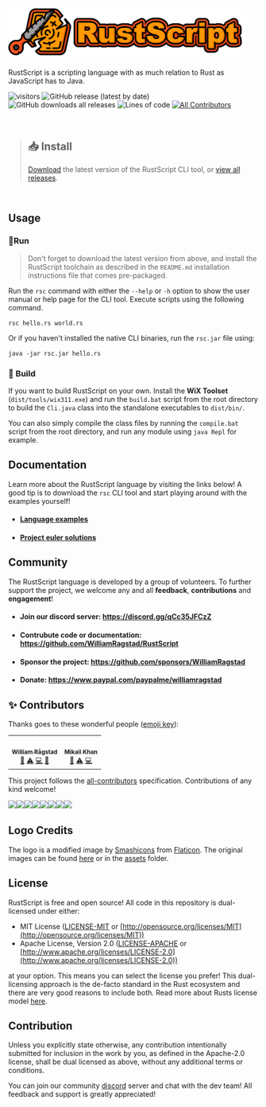 <div>
    <h1>
        <img src="assets/logo.png" width="480">
    </h1>
    <p>
        RustScript is a scripting language with as much relation to Rust as JavaScript has to Java.
    </p>
</div>

![visitors](https://visitor-badge.glitch.me/badge?page_id=WilliamRagstad.RustScript)
![GitHub release (latest by date)](https://img.shields.io/github/v/release/WilliamRagstad/RustScript?style=flat-square)
![GitHub downloads all releases](https://img.shields.io/github/downloads/WilliamRagstad/RustScript/total?style=flat-square)
![Lines of code](https://img.shields.io/tokei/lines/github/WilliamRagstad/RustScript?label=lines%20of%20code&style=flat-square) <!-- ALL-CONTRIBUTORS-BADGE:START - Do not remove or modify this section -->
[![All Contributors](https://img.shields.io/badge/all_contributors-2-orange.svg?style=flat-square)](#contributors-)
<!-- ALL-CONTRIBUTORS-BADGE:END -->

<br>

> ## 📥 Install
>
> [Download](https://github.com/WilliamRagstad/RustScript/releases/latest/download/rsc.zip) the latest version of the RustScript CLI tool, or [view all releases](https://github.com/WilliamRagstad/RustScript/releases).

<br>

## Usage

### 🔌Run

> Don't forget to download the latest version from above, and install the RustScript toolchain as described in the `README.md` installation instructions file that comes pre-packaged.

Run the `rsc` command with either the `--help` or `-h` option to show the user manual or help page for the CLI tool.
Execute scripts using the following command.

```shell
rsc hello.rs world.rs
```

Or if you haven't installed the native CLI binaries, run the `rsc.jar` file using:

```shell
java -jar rsc.jar hello.rs
```

### 🔨 Build

If you want to build RustScript on your own. Install the **WiX Toolset** (`dist/tools/wix311.exe`) and run the `build.bat` script from the root directory to build the `Cli.java` class into the standalone executables to `dist/bin/`.

You can also simply compile the class files by running the `compile.bat` script from the root directory, and run any module using `java Repl` for example.



## Documentation

Learn more about the RustScript language by visiting the links below! A good tip is to download the `rsc` CLI tool and start playing around with the examples yourself!

* #### [Language examples](doc/EXAMPLES.md)

* #### [Project euler solutions](doc/PROJECT_EULER.md)



## Community
The RustScript language is developed by a group of volunteers. To further support the project, we welcome any and all **feedback**, **contributions** and **engagement**!


* #### Join our discord server: https://discord.gg/qCc35JFCzZ
* #### Contrubute code or documentation: https://github.com/WilliamRagstad/RustScript
* #### Sponsor the project: https://github.com/sponsors/WilliamRagstad
* #### Donate: https://www.paypal.com/paypalme/williamragstad



## ✨ Contributors

Thanks goes to these wonderful people ([emoji key](https://allcontributors.org/docs/en/emoji-key)):

<!-- ALL-CONTRIBUTORS-LIST:START - Do not remove or modify this section -->
<!-- prettier-ignore-start -->
<!-- markdownlint-disable -->

<table>
  <tr>
    <td align="center"><a href="https://www.williamragstad.com/"><img src="https://avatars.githubusercontent.com/u/41281398?v=4?s=100" width="100px;" alt=""/><br /><sub><b>William Rågstad</b></sub></a><br /><a href="#maintenance-WilliamRagstad" title="Maintenance">🚧</a> <a href="https://github.com/WilliamRagstad/RustScript/commits?author=WilliamRagstad" title="Tests">⚠️</a> <a href="https://github.com/WilliamRagstad/RustScript/commits?author=WilliamRagstad" title="Code">💻</a> <a href="#design-WilliamRagstad" title="Design">🎨</a></td>
    <td align="center"><a href="https://mikail-khan.com"><img src="https://avatars.githubusercontent.com/u/24574272?v=4?s=100" width="100px;" alt=""/><br /><sub><b>Mikail Khan</b></sub></a><br /><a href="https://github.com/WilliamRagstad/RustScript/commits?author=mkhan45" title="Documentation">📖</a> <a href="https://github.com/WilliamRagstad/RustScript/commits?author=mkhan45" title="Tests">⚠️</a> <a href="https://github.com/WilliamRagstad/RustScript/commits?author=mkhan45" title="Code">💻</a></td>
  </tr>
</table>

<!-- markdownlint-restore -->
<!-- prettier-ignore-end -->

<!-- ALL-CONTRIBUTORS-LIST:END -->

This project follows the [all-contributors](https://github.com/all-contributors/all-contributors) specification. Contributions of any kind welcome!

[![](https://sourcerer.io/fame/WilliamRagstad/WilliamRagstad/RustScript/images/0)](https://sourcerer.io/fame/WilliamRagstad/WilliamRagstad/RustScript/links/0)[![](https://sourcerer.io/fame/WilliamRagstad/WilliamRagstad/RustScript/images/1)](https://sourcerer.io/fame/WilliamRagstad/WilliamRagstad/RustScript/links/1)[![](https://sourcerer.io/fame/WilliamRagstad/WilliamRagstad/RustScript/images/2)](https://sourcerer.io/fame/WilliamRagstad/WilliamRagstad/RustScript/links/2)[![](https://sourcerer.io/fame/WilliamRagstad/WilliamRagstad/RustScript/images/3)](https://sourcerer.io/fame/WilliamRagstad/WilliamRagstad/RustScript/links/3)[![](https://sourcerer.io/fame/WilliamRagstad/WilliamRagstad/RustScript/images/4)](https://sourcerer.io/fame/WilliamRagstad/WilliamRagstad/RustScript/links/4)[![](https://sourcerer.io/fame/WilliamRagstad/WilliamRagstad/RustScript/images/5)](https://sourcerer.io/fame/WilliamRagstad/WilliamRagstad/RustScript/links/5)[![](https://sourcerer.io/fame/WilliamRagstad/WilliamRagstad/RustScript/images/6)](https://sourcerer.io/fame/WilliamRagstad/WilliamRagstad/RustScript/links/6)[![](https://sourcerer.io/fame/WilliamRagstad/WilliamRagstad/RustScript/images/7)](https://sourcerer.io/fame/WilliamRagstad/WilliamRagstad/RustScript/links/7)


## Logo Credits

The logo is a modified image by [Smashicons](https://smashicons.com/) from [Flaticon](https://www.flaticon.com). The original images can be found [here](https://www.flaticon.com/search?word=rusty&style=all&order_by=4&type=icon) or in the [assets](https://github.com/WilliamRagstad/RustScript/tree/main/assets) folder.


## License

RustScript is free and open source! All code in this repository is dual-licensed under either:

* MIT License ([LICENSE-MIT](docs/LICENSE-MIT) or [http://opensource.org/licenses/MIT](http://opensource.org/licenses/MIT))
* Apache License, Version 2.0 ([LICENSE-APACHE](docs/LICENSE-APACHE) or [http://www.apache.org/licenses/LICENSE-2.0](http://www.apache.org/licenses/LICENSE-2.0))

at your option. This means you can select the license you prefer! This dual-licensing approach is the de-facto standard in the Rust ecosystem and there are very good reasons to include both. Read more about Rusts license model [here](https://rust-lang.github.io/api-guidelines/necessities.html#necessities).

## Contribution

Unless you explicitly state otherwise, any contribution intentionally submitted for inclusion in the work by you, as defined in the Apache-2.0 license, shall be dual licensed as above, without any additional terms or conditions.

You can join our community [discord](https://discord.gg/qCc35JFCzZ) server and chat with the dev team!
All feedback and support is greatly appreciated!
